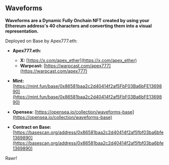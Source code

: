 ## Waveforms

**Waveforms are a Dynamic Fully Onchain NFT created by using your Ethereum address's 40 characters and converting them into a visual representation.**

Deployed on Base by Apex777.eth:

- **Apex777.eth:**
  - **X:** [https://x.com/apex_ether](https://x.com/apex_ether)
  - **Warpcast:** [https://warpcast.com/apex777](https://warpcast.com/apex777)

- **Mint:** [https://mint.fun/base/0x86581baa2c2d40414f2af5FbF03Ba6bFE1369890](https://mint.fun/base/0x86581baa2c2d40414f2af5FbF03Ba6bFE1369890)
- **Opensea:** [https://opensea.io/collection/waveforms-base](https://opensea.io/collection/waveforms-base)
- **Contract on Base:** [https://basescan.org/address/0x86581baa2c2d40414f2af5fbf03ba6bfe1369890](https://basescan.org/address/0x86581baa2c2d40414f2af5fbf03ba6bfe1369890)

Rawr!